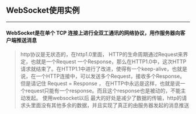 ## WebSocket使用实例
---
####   WebSocket是在单个 TCP 连接上进行全双工通讯的网络协议，用作服务器向客户端推送消息 

> http协议是无状态的，在http1.0里面， HTTP的生命周期通过Request来界定，也就是一个Request 一个Response，那么在HTTP1.0中，这次HTTP请求就结束了。在HTTP1.1中进行了改进，使得有一个keep-alive，也就是说，在一个HTTP连接中，可以发送多个Request，接收多个Response。但是请记住 Request = Response ， 在HTTP中永远是这样，也就是说一个request只能有一个response。而且这个response也是被动的，不能主动发起。
> 使用websocket以后  最大的好处是减少了数据的传输，http的请求头里面没有其他多余的数据，并且实现了真正的由服务器发起的消息推送   